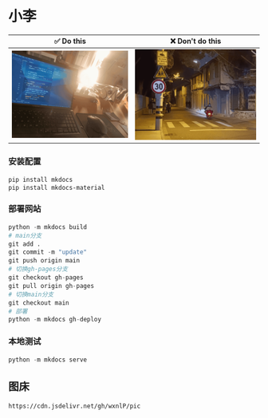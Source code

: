 # 小李
| ✅  Do this                                  |              ❌  Don't do this               |
| ------------------------------------------- | :-----------------------------------------: |
| ![1718710398073](HomePic/1718710398073.png) | ![1718710431154](HomePic/1718710431154.png) |

### 安装配置

```shell
pip install mkdocs
pip install mkdocs-material
```



### 部署网站

```python
python -m mkdocs build
# main分支
git add .
git commit -m "update"
git push origin main
# 切换gh-pages分支
git checkout gh-pages
git pull origin gh-pages
# 切换main分支
git checkout main
# 部署
python -m mkdocs gh-deploy
```
### 本地测试

```python
python -m mkdocs serve
```

## 图床

```shell
https://cdn.jsdelivr.net/gh/wxnlP/pic
```


​	

